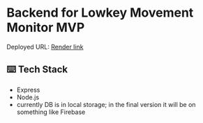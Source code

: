 # Backend for Lowkey Movement Monitor MVP

Deployed URL: [Render link](https://movement-monitor-mvp-backend.onrender.com/)

## ⌨️ Tech Stack
- Express
- Node.js
- currently DB is in local storage; in the final version it will be on something like Firebase